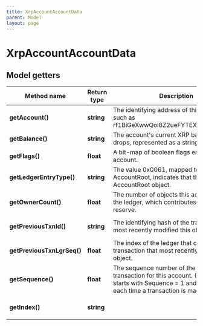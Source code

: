 ```yaml
---
title: XrpAccountAccountData
parent: Model
layout: page
---
```


# XrpAccountAccountData

## Model getters

Method name | Return type | Description | Notes
------------ | ------------- | ------------- | -------------
**getAccount()** | **string** | The identifying address of this account, such as rf1BiGeXwwQoi8Z2ueFYTEXSwuJYfV2Jpn. | ex.: `rf1BiGeXwwQoi8Z2ueFYTEXSwuJYfV2Jpn` [optional]
**getBalance()** | **string** | The account's current XRP balance in drops, represented as a string. | ex.: `1000000000` [optional]
**getFlags()** | **float** | A bit-map of boolean flags enabled for this account. | ex.: `0` [optional]
**getLedgerEntryType()** | **string** | The value 0x0061, mapped to the string AccountRoot, indicates that this is an AccountRoot object. | ex.: `AccountRoot` [optional]
**getOwnerCount()** | **float** | The number of objects this account owns in the ledger, which contributes to its owner reserve. | ex.: `0` [optional]
**getPreviousTxnId()** | **string** | The identifying hash of the transaction that most recently modified this object. | ex.: `1A32A054B04AC9D6814710DDCA416E72C4CD2D78D6C3DFC06CC9369CC4F6B250` [optional]
**getPreviousTxnLgrSeq()** | **float** | The index of the ledger that contains the transaction that most recently modified this object. | ex.: `760469` [optional]
**getSequence()** | **float** | The sequence number of the next valid transaction for this account. (Each account starts with Sequence = 1 and increases each time a transaction is made.) | ex.: `1` [optional]
**getIndex()** | **string** |  | ex.: `BB899D5C7C5E13AFFD702514FC78BE59313AC72AF02A3FC94E5F54F05EB2E20D` [optional]

